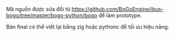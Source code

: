 Mã nguồn được sửa đổi từ https://github.com/BoGoEngine/ibus-bogo/tree/master/bogo-python/bogo để làm prototype.

Bản final có thể viết lại bằng zig hoặc pythonc để tối ưu hiệu năng.